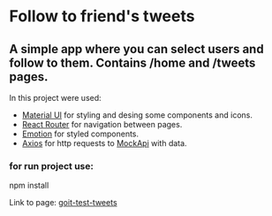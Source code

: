 # Follow to friend's tweets

## A simple app where you can select users and follow to them. Contains /home and /tweets pages.

In this project were used:

- [Material UI](https://mui.com/material-ui/getting-started/installation/) for
  styling and desing some components and icons.
- [React Router](https://reactrouter.com/en/main) for navigation between pages.
- [Emotion](https://emotion.sh/docs/introduction) for styled components.
- [Axios](https://axios-http.com/docs/intro) for http requests to
  [MockApi](https://mockapi.io/) with data.

### for run project use:

npm install

Link to page: [goit-test-tweets](https://tinkkid.github.io/goit-test-tweets/)
